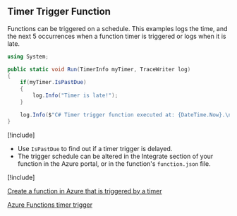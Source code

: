 ## Timer Trigger Function

Functions can be triggered on a schedule. This examples logs the time, and the next 5 occurrences when a function timer is triggered or logs when it is late. 

```csharp
using System;

public static void Run(TimerInfo myTimer, TraceWriter log)
{
    if(myTimer.IsPastDue)
    {
        log.Info("Timer is late!");
    }

    log.Info($"C# Timer trigger function executed at: {DateTime.Now}.\n{myTimer.FormatNextOccurrences(5)}"); 
}
```

[!include[](../includes/takeaways-heading.md)]

- Use `IsPastDue` to find out if a timer trigger is delayed.
- The trigger schedule can be altered in the Integrate section of your function in the Azure portal, or in the function's `function.json` file.

[!include[](../includes/read-more-heading.md)]

[Create a function in Azure that is triggered by a timer](https://docs.microsoft.com/en-us/azure/azure-functions/functions-create-scheduled-function)

[Azure Functions timer trigger](https://docs.microsoft.com/en-us/azure/azure-functions/functions-bindings-timer)